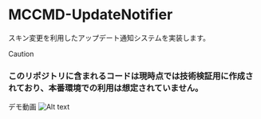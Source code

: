 # MCCMD-UpdateNotifier
スキン変更を利用したアップデート通知システムを実装します。

> [!CAUTION]
> ### このリポジトリに含まれるコードは現時点では技術検証用に作成されており、本番環境での利用は想定されていません。

デモ動画
![Alt text](demo/update-notifier.gif)
